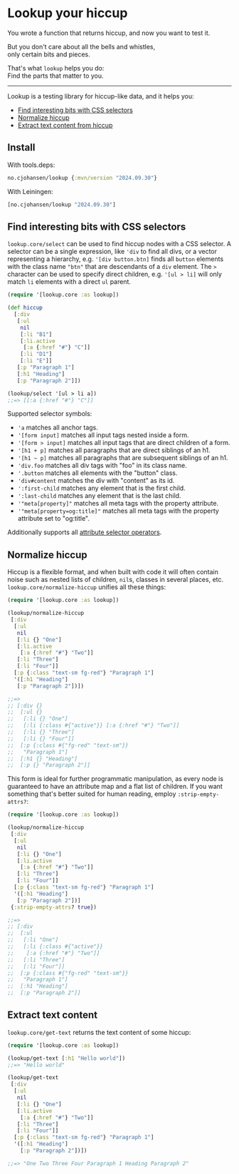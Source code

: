 # Lookup your hiccup

You wrote a function that returns hiccup, and now you want to test it.

But you don't care about all the bells and whistles,<br>
only certain bits and pieces.

That's what `lookup` helps you do:<br>
Find the parts that matter to you.

----

Lookup is a testing library for hiccup-like data, and it helps you:

- [Find interesting bits with CSS selectors](#find)
- [Normalize hiccup](#normalize)
- [Extract text content from hiccup](#extract-text)

## Install

With tools.deps:

```clj
no.cjohansen/lookup {:mvn/version "2024.09.30"}
```

With Leiningen:

```clj
[no.cjohansen/lookup "2024.09.30"]
```

<a id="find"></a>
## Find interesting bits with CSS selectors

`lookup.core/select` can be used to find hiccup nodes with a CSS selector. A
selector can be a single expression, like `'div` to find all divs, or a vector
representing a hierarchy, e.g. `'[div button.btn]` finds all `button` elements
with the class name `"btn"` that are descendants of a `div` element. The `>`
character can be used to specify direct children, e.g. `'[ul > li]` will only
match `li` elements with a direct `ul` parent.

```clj
(require '[lookup.core :as lookup])

(def hiccup
  [:div
   [:ul
    nil
    [:li "B1"]
    [:li.active
     [:a {:href "#"} "C"]]
    [:li "D1"]
    [:li "E"]]
   [:p "Paragraph 1"]
   [:h1 "Heading"]
   [:p "Paragraph 2"]])

(lookup/select '[ul > li a])
;;=> [[:a {:href "#"} "C"]]
```

Supported selector symbols:

- `'a` matches all anchor tags.
- `'[form input]` matches all input tags nested inside a form.
- `'[form > input]` matches all input tags that are direct children of a form.
- `'[h1 + p]` matches all paragraphs that are direct siblings of an h1.
- `'[h1 ~ p]` matches all paragraphs that are subsequent siblings of an h1.
- `'div.foo` matches all div tags with "foo" in its class name.
- `'.button` matches all elements with the "button" class.
- `'div#content` matches the div with "content" as its id.
- `':first-child` matches any element that is the first child.
- `':last-child` matches any element that is the last child.
- `'"meta[property]"` matches all meta tags with the property attribute.
- `'"meta[property=og:title]"` matches all meta tags with the property
  attribute set to "og:title".

Additionally supports all [attribute selector
operators](https://developer.mozilla.org/en-US/docs/Web/CSS/Attribute_selectors).

<a id="normalize"></a>
## Normalize hiccup

Hiccup is a flexible format, and when built with code it will often contain
noise such as nested lists of children, `nil`s, classes in several places, etc.
`lookup.core/normalize-hiccup` unifies all these things:

```clj
(require '[lookup.core :as lookup])

(lookup/normalize-hiccup
 [:div
  [:ul
   nil
   [:li {} "One"]
   [:li.active
    [:a {:href "#"} "Two"]]
   [:li "Three"]
   [:li "Four"]]
  [:p {:class "text-sm fg-red"} "Paragraph 1"]
  '([:h1 "Heading"]
   [:p "Paragraph 2"])])

;;=>
;; [:div {}
;;  [:ul {}
;;   [:li {} "One"]
;;   [:li {:class #{"active"}} [:a {:href "#"} "Two"]]
;;   [:li {} "Three"]
;;   [:li {} "Four"]]
;;  [:p {:class #{"fg-red" "text-sm"}}
;;   "Paragraph 1"]
;;  [:h1 {} "Heading"]
;;  [:p {} "Paragraph 2"]]
```

This form is ideal for further programmatic manipulation, as every node is
guaranteed to have an attribute map and a flat list of children. If you want
something that's better suited for human reading, employ `:strip-empty-attrs?`:

```clj
(require '[lookup.core :as lookup])

(lookup/normalize-hiccup
 [:div
  [:ul
   nil
   [:li {} "One"]
   [:li.active
    [:a {:href "#"} "Two"]]
   [:li "Three"]
   [:li "Four"]]
  [:p {:class "text-sm fg-red"} "Paragraph 1"]
  '([:h1 "Heading"]
   [:p "Paragraph 2"])]
 {:strip-empty-attrs? true})

;;=>
;; [:div
;;  [:ul
;;   [:li "One"]
;;   [:li {:class #{"active"}}
;;    [:a {:href "#"} "Two"]]
;;   [:li "Three"]
;;   [:li "Four"]]
;;  [:p {:class #{"fg-red" "text-sm"}}
;;   "Paragraph 1"]
;;  [:h1 "Heading"]
;;  [:p "Paragraph 2"]]
```

<a id="extract-text"></a>
## Extract text content

`lookup.core/get-text` returns the text content of some hiccup:

```clj
(require '[lookup.core :as lookup])

(lookup/get-text [:h1 "Hello world"])
;;=> "Hello world"

(lookup/get-text
 [:div
  [:ul
   nil
   [:li {} "One"]
   [:li.active
    [:a {:href "#"} "Two"]]
   [:li "Three"]
   [:li "Four"]]
  [:p {:class "text-sm fg-red"} "Paragraph 1"]
  '([:h1 "Heading"]
    [:p "Paragraph 2"])])

;;=> "One Two Three Four Paragraph 1 Heading Paragraph 2"
```
